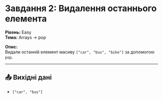 # Завдання 2: Видалення останнього елемента

**Рівень:** Easy  
**Тема:** Arrays → pop  

**Опис:**  
Видали останній елемент масиву `["car", "bus", "bike"]` за допомогою `pop`.

---

## 📤 Вихідні дані
- `["car", "bus"]`

